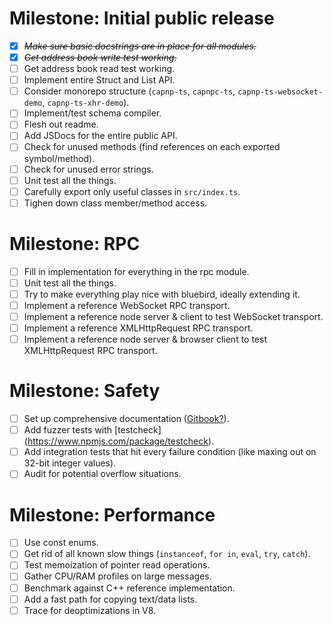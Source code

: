 # Milestone: Initial public release

* [X] ~~*Make sure basic docstrings are in place for all modules.*~~
* [X] ~~*Get address book write test working.*~~
* [ ] Get address book read test working.
* [ ] Implement entire Struct and List API.
* [ ] Consider monorepo structure (`capnp-ts`, `capnpc-ts`, `capnp-ts-websocket-demo`, `capnp-ts-xhr-demo`).
* [ ] Implement/test schema compiler.
* [ ] Flesh out readme.
* [ ] Add JSDocs for the entire public API.
* [ ] Check for unused methods (find references on each exported symbol/method).
* [ ] Check for unused error strings.
* [ ] Unit test all the things.
* [ ] Carefully export only useful classes in `src/index.ts`.
* [ ] Tighen down class member/method access.

# Milestone: RPC

* [ ] Fill in implementation for everything in the rpc module.
* [ ] Unit test all the things.
* [ ] Try to make everything play nice with bluebird, ideally extending it.
* [ ] Implement a reference WebSocket RPC transport.
* [ ] Implement a reference node server & client to test WebSocket transport.
* [ ] Implement a reference XMLHttpRequest RPC transport.
* [ ] Implement a reference node server & browser client to test XMLHttpRequest RPC transport.

# Milestone: Safety

* [ ] Set up comprehensive documentation ([Gitbook?](https://www.gitbook.com/)).
* [ ] Add fuzzer tests with [testcheck] (https://www.npmjs.com/package/testcheck).
* [ ] Add integration tests that hit every failure condition (like maxing out on 32-bit integer values).
* [ ] Audit for potential overflow situations.

# Milestone: Performance

* [ ] Use const enums.
* [ ] Get rid of all known slow things (`instanceof`, `for in`, `eval`, `try`, `catch`).
* [ ] Test memoization of pointer read operations.
* [ ] Gather CPU/RAM profiles on large messages.
* [ ] Benchmark against C++ reference implementation.
* [ ] Add a fast path for copying text/data lists.
* [ ] Trace for deoptimizations in V8.
